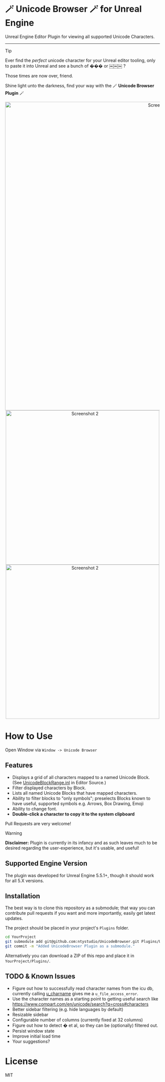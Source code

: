 # 🪄 Unicode Browser 🪄 for Unreal Engine

Unreal Engine Editor Plugin for viewing all supported Unicode Characters.

----
> [!TIP]
> Ever find the *perfect* unicode character for your Unreal editor tooling, only to paste it into Unreal and see a bunch of ��� or ￼￼￼ ?
> 
> Those times are now over, friend.
> 
> Shine light unto the darkness, find your way with the 🪄 **Unicode Browser Plugin** 🪄

<div align="center">
<img src="https://github.com/user-attachments/assets/ac6a1e00-3b38-4d3a-b607-fa6a8cf62a36" alt="Screenshot 1" width="1000px">
<img src="https://github.com/user-attachments/assets/6e5ccb9e-e4b6-4a8f-87b8-dfd163a55291" alt="Screenshot 2" width="500px">
<img src="https://github.com/user-attachments/assets/048f77a6-9d9a-4471-981e-3102d21099b8" alt="Screenshot 2" width="500px">

</div>

# How to Use

Open Window via `Window -> Unicode Browser`

## Features

* Displays a grid of all characters mapped to a named Unicode Block. (See [UnicodeBlockRange.inl](https://github.com/EpicGames/UnrealEngine/blob/585df42eb3a391efd295abd231333df20cddbcf3/Engine/Source/Runtime/SlateCore/Public/Fonts/UnicodeBlockRange.inl) in Editor Source.)
* Filter displayed characters by Block.
* Lists all named Unicode Blocks that have mapped characters.
* Ability to filter blocks to "only symbols"; preselects Blocks known to have useful, supported symbols e.g. Arrows, Box Drawing, Emoji
* Ability to change font.
* **Double-click a character to copy it to the system clipboard**

Pull Requests are very welcome!

> [!WARNING]
> **Disclaimer:** Plugin is currently in its infancy and as such leaves much to be desired regarding the user-experience, but it's usable, and useful!

## Supported Engine Version

The plugin was developed for Unreal Engine 5.5.1+, though it should work for all 5.X versions.

## Installation

The best way is to clone this repository as a submodule; that way you can contribute
pull requests if you want and more importantly, easily get latest updates.
 
The project should be placed in your project's `Plugins` folder.

```bash
cd YourProject
git submodule add git@github.com:ntystudio/UnicodeBrowser.git Plugins/UnicodeBrowser
git commit -m "Added UnicodeBrowser Plugin as a submodule."
```

Alternatively you can download a ZIP of this repo and place it in `YourProject/Plugins/`.

## TODO & Known Issues

* Figure out how to successfully read character names from the icu db, currently calling [u_charname](https://github.com/unicode-org/icu/blob/f8aa68b0c1c9584633e7a61157185f1a2c275f58/icu4c/source/common/unames.cpp#L1450) gives me a `u_file_access_error`.
* Use the character names as a starting point to getting useful search like https://www.compart.com/en/unicode/search?q=cross#characters
* Better sidebar filtering (e.g. hide languages by default)
* Resizable sidebar
* Configurable number of columns (currently fixed at 32 columns)
* Figure out how to detect � et al, so they can be (optionally) filtered out.
* Persist window state
* Improve initial load time
* Your suggestions?

# License

MIT
